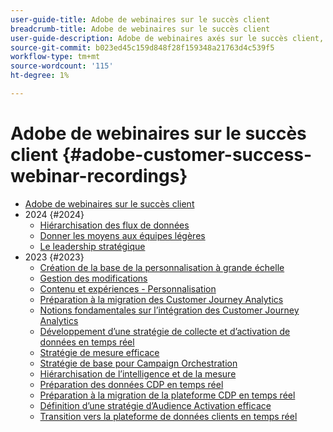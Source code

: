 ```yaml
---
user-guide-title: Adobe de webinaires sur le succès client
breadcrumb-title: Adobe de webinaires sur le succès client
user-guide-description: Adobe de webinaires axés sur le succès client, conçus pour vous permettre d’optimiser votre investissement dans l’Experience Cloud d’Adobe. Obtenez des informations précieuses pour maximiser la valeur et augmenter l’adoption de solutions d’Adobe.
source-git-commit: b023ed45c159d848f28f159348a21763d4c539f5
workflow-type: tm+mt
source-wordcount: '115'
ht-degree: 1%

---
```



# Adobe de webinaires sur le succès client {#adobe-customer-success-webinar-recordings}

+ [Adobe de webinaires sur le succès client](overview.md)
+ 2024 {#2024}
   + [Hiérarchisation des flux de données](2024/data-stream-prioritization.md)
   + [Donner les moyens aux équipes légères](2024/empowering-lean-teams.md)
   + [Le leadership stratégique](2024/strategic-leadership.md)
+ 2023 {#2023}
   + [Création de la base de la personnalisation à grande échelle](2023/personalization-at-scale.md)
   + [Gestion des modifications](2023/change-management.md)
   + [Contenu et expériences - Personnalisation](2023/content-experiences-personalization.md)
   + [Préparation à la migration des Customer Journey Analytics](2023/cja-migration-readiness.md)
   + [Notions fondamentales sur l’intégration des Customer Journey Analytics](2023/cja-integration-essentials.md)
   + [Développement d’une stratégie de collecte et d’activation de données en temps réel](2023/data-collection-activation-strategy.md)
   + [Stratégie de mesure efficace](2023/measurement-strategy.md)
   + [Stratégie de base pour Campaign Orchestration](2023/foundational-strategy-campaign.md)
   + [Hiérarchisation de l’intelligence et de la mesure](2023/intelligence-and-measurement.md)
   + [Préparation des données CDP en temps réel](2023/rtcdp-migration-data-readiness.md)
   + [Préparation à la migration de la plateforme CDP en temps réel](2023/rtcdp-migration-readiness.md)
   + [Définition d’une stratégie d’Audience Activation efficace](2023/audience-activation.md)
   + [Transition vers la plateforme de données clients en temps réel](2023/aam-to-rtcdp.md)
